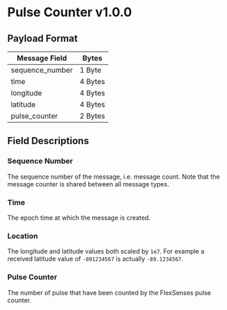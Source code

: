 # Pulse Counter v1.0.0

## Payload Format

| Message Field | Bytes |
| ------------- | ----- |
| sequence_number | 1 Byte |
| time | 4 Bytes |
| longitude | 4 Bytes |
| latitude | 4 Bytes |
| pulse_counter | 2 Bytes |

## Field Descriptions

### Sequence Number

The sequence number of the message, i.e. message count. Note that the message counter is shared between all message types.

### Time

The epoch time at which the message is created.

### Location

The longitude and latitude values both scaled by `1e7`. For example a received latitude value of `-891234567` is actually `-89.1234567`.

### Pulse Counter

The number of pulse that have been counted by the FlexSenses pulse counter.
